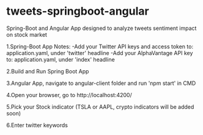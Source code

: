 # tweets-springboot-angular
Spring-Boot and Angular App designed to analyze tweets sentiment impact on stock market

1.Spring-Boot App Notes:
  -Add your Twitter API keys and access token to: application.yaml, under 'twitter' headline
  -Add your AlphaVantage API key to: application.yaml, under 'index' headline
  
2.Build and Run Spring Boot App

3.Angular App, navigate to angular-client folder and run 'npm start' in CMD

4.Open your browser, go to http://localhost:4200/

5.Pick your Stock indicator (TSLA or AAPL, crypto indicators will be added soon) 

6.Enter twitter keywords 
